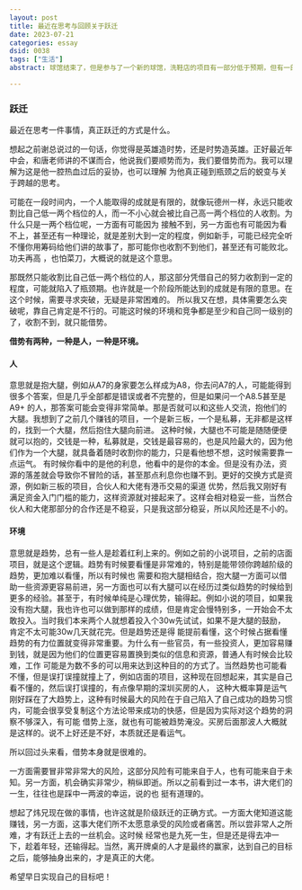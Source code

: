 ```yaml
---
layout: post
title: 最近在思考与回顾关于跃迁
date: 2023-07-21
categories: essay
dsid: 0038
tags: ["生活"]
abstract: 球馆结束了，但是参与了一个新的球馆，洗鞋店的项目有一部分低于预期，但有一部分又超过了预期，最近开始思考接下来怎么走

---
```


### 跃迁

最近在思考一件事情，真正跃迁的方式是什么。

想起之前谢总说过的一句话，你觉得是英雄造时势，还是时势造英雄。正好最近年中会，和唐老师讲的不谋而合，他说我们要顺势而为，我们要借势而为。我可以理解为这是他一腔热血过后的妥协，也可以理解
为他真正碰到瓶颈之后的蜕变与关于跨越的思考。

可能在一段时间内，一个人能取得的成就是有限的，就像玩德州一样，永远只能收割比自己低一两个档位的人，而一不小心就会被比自己高一两个档位的人收割。为什么只是一两个档位呢，一方面有可能因为
接触不到，另一方面也有可能因为看不上，甚至还有一种理论，就是差别大到一定的程度，例如新手，可能已经完全听不懂你用筹码给他们讲的故事了，那可能你也收割不到他们，甚至还有可能败北。功夫再高
，也怕菜刀，大概说的就是这个意思。

那既然只能收割比自己低一两个档位的人，那这部分凭借自己的努力收割到一定的程度，可能就陷入了瓶颈期。也许就是一个阶段所能达到的成就是有限的意思。在这个时候，需要寻求突破，无疑是非常困难的。
所以我又在想，具体需要怎么突破呢，靠自己肯定是不行的。可能这时候的环境和竞争都是至少和自己同一级别的了，收割不到，就只能借势。

**借势有两种，一种是人，一种是环境。**

#### 人

意思就是抱大腿，例如从A7的身家要怎么样成为A8，你去问A7的人，可能能得到很多个答案，但是几乎全部都是错误或者不完整的，但是如果问一个A8.5甚至是A9+
的人，那答案可能会变得非常简单。那是否就可以和这些人交流，抱他们的大腿。我想到了之前几个赚钱的项目，一个是新三板，一个是私募，无非都是这样的，找到一个大腿，然后抱住大腿向前进。
这种时候，大腿也不可能是随随便便就可以抱的，交钱是一种，私募就是，交钱是最容易的，也是风险最大的，因为他们作为一个大腿，就具备着随时收割你的能力，只是看他想不想，这时候需要靠一点运气。
有时候你看中的是他的利息，他看中的是你的本金。但是没有办法，资源的落差就会导致你不冒险的话，甚至那点利息你也赚不到。更好的交换方式是资源，例如新三板的项目，合伙人和大佬有港币交易的渠道
优势，然后我又刚好有满足资金入门门槛的能力，这样资源就对接起来了。这样会相对稳妥一些，当然合伙人和大佬那部分的合作还是不稳妥，只是我这部分稳妥，所以风险还是不小的。

#### 环境

意思就是趋势，总有一些人是趁着红利上来的。例如之前的小说项目，之前的店面项目，就是这个逻辑。趋势有时候要看懂是非常难的，特别是能带领你跨越阶级的趋势，更加难以看懂，所以有时候也
需要和抱大腿相结合，抱大腿一方面可以借助一些资源更容易前进，另一方面也可以有大腿可以在经历过类似趋势的时候给到更多的经验。甚至于，有时候单纯是心理优势，输得起。例如小说的项目，如果我
没有抱大腿，我也许也可以做到那样的成绩，但是肯定会慢特别多，一开始会不太敢投入。当时我们本来两个人就想着投入个30w先试试，如果不是大腿的鼓励，肯定不太可能30w几天就花完。但是趋势还是得
能提前看懂，这个时候占据看懂趋势的有力位置就变得非常重要。为什么有一些官员，有一些投资人，更加容易赚到钱，就是因为他们的位置更容易置换到类似的信息和资源，普通人有时候会比较难，工作
可能是为数不多的可以用来达到这种目的的方式了。当然趋势也可能看不懂，但是误打误撞就撞上了，例如店面的项目，这种现在回想起来，其实是自己看不懂的，然后误打误撞的，有点像早期的深圳买房的人，
这种大概率算是运气刚好踩在了大趋势上，这种有时候最大的风险在于自己陷入了自己成功的趋势习惯内，可能会很享受复制这个方法论带来成功的快感，但是因为实际对这个趋势的洞察不够深入，有可能
借势上涨，就也有可能被趋势淹没。买房后面那波人大概就是这样的。说不上好还是不好，本质就还是看运气。

所以回过头来看，借势本身就是很难的。

一方面需要冒非常非常大的风险，这部分风险有可能来自于人，也有可能来自于未知。另一方面，机会确实非常少，稍纵即逝。所以之前看到过一本书，讲大佬们的一生，往往也是踩中一两波的幸运，说的也
挺有道理的。

想起了炜兄现在做的事情，也许这就是阶级跃迁的正确方式。一方面大佬知道这能赚钱，另一方面，这事大佬们所不太愿意承受的风险或者痛苦。所以尝非常人之所难，才有跃迁上去的一丝机会。这时候
经常也是九死一生，但是还是得去冲一下，趁着年轻，还输得起。当然，离开牌桌的人才是最终的赢家，达到自己的目标之后，能够抽身出来的，才是真正的大佬。

希望早日实现自己的目标吧！

